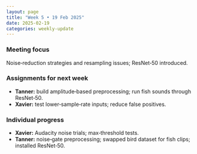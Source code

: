 ```yaml
---
layout: page
title: "Week 5 • 19 Feb 2025"
date: 2025-02-19
categories: weekly-update
---
```


### Meeting focus
Noise‑reduction strategies and resampling issues; ResNet‑50 introduced.

### Assignments for next week
- **Tanner:** build amplitude‑based preprocessing; run fish sounds through ResNet‑50.  
- **Xavier:** test lower‑sample‑rate inputs; reduce false positives.

### Individual progress
- **Xavier:** Audacity noise trials; max‑threshold tests.  
- **Tanner:** noise‑gate preprocessing; swapped bird dataset for fish clips; installed ResNet‑50.
